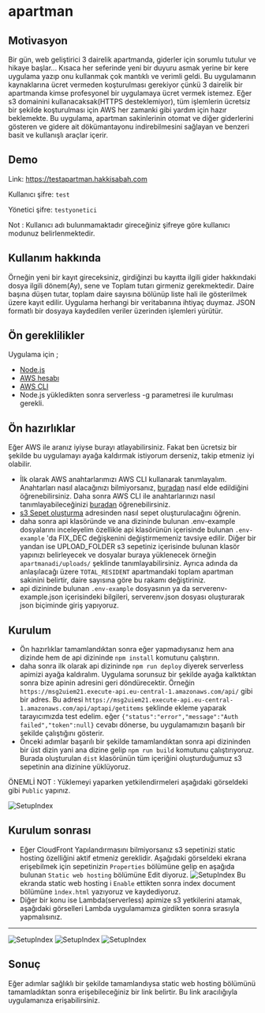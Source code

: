# apartman

## Motivasyon

Bir gün, web geliştirici 3 dairelik apartmanda, giderler için sorumlu tutulur ve hikaye başlar...
Kısaca her seferinde yeni bir duyuru asmak yerine bir kere uygulama yazıp onu kullanmak çok mantıklı ve verimli geldi.
Bu uygulamanın kaynaklarına ücret vermeden koşturulması gerekiyor çünkü 3 dairelik bir apartmanda kimse profesyonel bir uygulamaya ücret vermek istemez.
Eğer s3 domainini kullanacaksak(HTTPS desteklemiyor), tüm işlemlerin ücretsiz bir şekilde koşturulması için AWS her zamanki gibi yardım için hazır beklemekte.
Bu uygulama, apartman sakinlerinin otomat ve diğer giderlerini gösteren ve gidere ait dökümantayonu indirebilmesini sağlayan ve benzeri basit ve kullanışlı araçlar içerir.

## Demo
Link: https://testapartman.hakkisabah.com

Kullanıcı şifre: `test`

Yönetici şifre: `testyonetici`

Not : Kullanıcı adı bulunmamaktadır gireceğiniz şifreye göre kullanıcı modunuz belirlenmektedir.


## Kullanım hakkında

Örneğin yeni bir kayıt gireceksiniz, girdiğinzi bu kayıtta ilgili gider hakkındaki dosya ilgili dönem(Ay), sene ve Toplam tutarı girmeniz gerekmektedir.
Daire başına düşen tutar, toplam daire sayısına bölünüp liste hali ile gösterilmek üzere kayıt edilir.
Uygulama herhangi bir veritabanına ihtiyaç duymaz. JSON formatlı bir dosyaya kaydedilen veriler üzerinden işlemleri yürütür.

## Ön gereklilikler

Uygulama için ;
- [Node.js](https://nodejs.org/)
- [AWS hesabı](https://aws.amazon.com/)
- [AWS CLI](https://aws.amazon.com/cli/)
- Node.js yükledikten sonra serverless -g parametresi ile kurulması gerekli.

## Ön hazırlıklar

Eğer AWS ile aranız iyiyse burayı atlayabilirsiniz. Fakat ben ücretsiz bir şekilde bu uygulamayı ayağa kaldırmak istiyorum derseniz, takip etmeniz iyi olabilir.


- İlk olarak AWS anahtarlarımızı AWS CLI kullanarak tanımlayalım. Anahtarları nasıl alacağınızı bilmiyorsanız, [buradan](https://www.dinamikfikir.com/content/aws-access-key-nasil-olusturulur/index.html) nasıl elde edildiğini öğrenebilirsiniz. Daha sonra AWS CLI ile anahtarlarınızı nasıl tanımlayabileceğinizi [buradan](https://docs.aws.amazon.com/cli/latest/reference/configure/index.html#examples) öğrenebilirsiniz.
- [s3 Sepet oluşturma](https://www.dinamikfikir.com/content/aws-s3-ayarlari/index.html) adresinden nasıl sepet oluşturulacağını öğrenin.
- daha sonra api klasöründe ve ana dizininde bulunan .env-example dosyalarını inceleyelim özellikle api klasörünün içerisinde bulunan ``.env-example`` 'da FIX_DEC değişkenini değiştirmemeniz tavsiye edilir. 
Diğer bir yandan ise UPLOAD_FOLDER s3 sepetiniz içerisinde bulunan klasör yapınızı belirleyecek ve dosyalar buraya yüklenecek örneğin ``apartmanadi/uploads/`` şeklinde tanımlayabilirsiniz. Ayrıca adında da anlaşılacağı üzere `TOTAL_RESIDENT` apartmandaki toplam apartman sakinini belirtir, daire sayısına göre bu rakamı değiştiriniz.
- api dizininde bulunan `.env-example` dosyasının ya da serverenv-example.json içerisindeki bilgileri, serverenv.json dosyası oluşturarak json biçiminde giriş yapıyoruz.

## Kurulum

- Ön hazırlıklar tamamlandıktan sonra eğer yapmadıysanız hem ana dizinde hem de api dizininde `npm install` komutunu çalıştırın.
- daha sonra ilk olarak api dizininde `npm run deploy` diyerek serverless apimizi ayağa kaldıralım. Uygulama sorunsuz bir şekilde ayağa kalktıktan sonra bize apinin adresini geri döndürecektir.
Örneğin `https://msg2uiem21.execute-api.eu-central-1.amazonaws.com/api/` gibi bir adres. Bu adresi `https://msg2uiem21.execute-api.eu-central-1.amazonaws.com/api/aptapi/getitems` şeklinde ekleme yaparak tarayıcımızda test edelim.
eğer `{"status":"error","message":"Auth failed","token":null}` cevabı dönerse, bu uygulamamızın başarılı bir şekilde çalıştığını gösterir.
- Önceki adımlar başarılı bir şekilde tamamlandıktan sonra api dizininden bir üst dizin yani ana dizine gelip `npm run build` komutunu çalıştırıyoruz. Burada oluşturulan `dist` klasörünün tüm içeriğini oluşturduğumuz s3 sepetinin ana dizinine yüklüyoruz.

ÖNEMLİ NOT : Yüklemeyi yaparken yetkilendirmeleri aşağıdaki görseldeki gibi `Public` yapınız.

![SetupIndex](https://testapartman.s3.eu-central-1.amazonaws.com/test/s3-permission.png)

## Kurulum sonrası

- Eğer CloudFront Yapılandırmasını bilmiyorsanız s3 sepetinizi static hosting özelliğini aktif etmeniz gereklidir.
Aşağıdaki görseldeki ekrana erişebilmek için sepetinizin `Properties` bölümüne gelip en aşağıda bulunan `Static web hosting` bölümüne Edit diyoruz.
![SetupIndex](https://testapartman.s3.eu-central-1.amazonaws.com/test/s3-static-hosting.png)
Bu ekranda static web hosting i `Enable` ettikten sonra index document bölümüne `ìndex.html` yazıyoruz ve kaydediyoruz.
- Diğer bir konu ise Lambda(serverless) apimize s3 yetkilerini atamak, aşağıdaki görselleri Lambda uygulamamıza girdikten sonra sırasıyla yapmalısınız.

---

![SetupIndex](https://testapartman.s3.eu-central-1.amazonaws.com/test/lambda-role-link.png)
![SetupIndex](https://testapartman.s3.eu-central-1.amazonaws.com/test/attach-policies-button.png)
![SetupIndex](https://testapartman.s3.eu-central-1.amazonaws.com/test/s3FullAccess-policy.png)

## Sonuç

Eğer adımlar sağlıklı bir şekilde tamamlandıysa static web hosting bölümünü tamamladıktan sonra erişebileceğiniz bir link belirtir.
Bu link aracılığıyla uygulamanıza erişabilirsiniz.